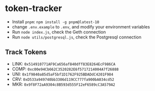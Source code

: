 # token-tracker

- Install `pnpm`: `npm install -g pnpm@latest-10`
- change `.env.example` to `.env`, and modify your environment variables
- Run `node index.js`, check the Geth connection
- Run `node utils/postgresql.js`, check the Postgresql connection

## Track Tokens
- LINK: `0x514910771AF9Ca656af840dff83E8264EcF986CA`
- COMP: `0xc00e94Cb662C3520282E6f5717214004A7f26888`
- UNI:  `0x1f9840a85d5aF5bf1D1762F925BDADdC4201F984`
- CRV:  `0xD533a949740bb3306d119CC777fa900bA034cd52`
- MKR:  `0x9f8F72aA9304c8B593d555F12eF6589cC3A579A2`